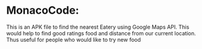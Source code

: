 # MonacoCode:
 This is an APK file to find the nearest Eatery using Google Maps API. This would help to find good ratings food and distance from our current location. Thus useful for people who would like to try new food
